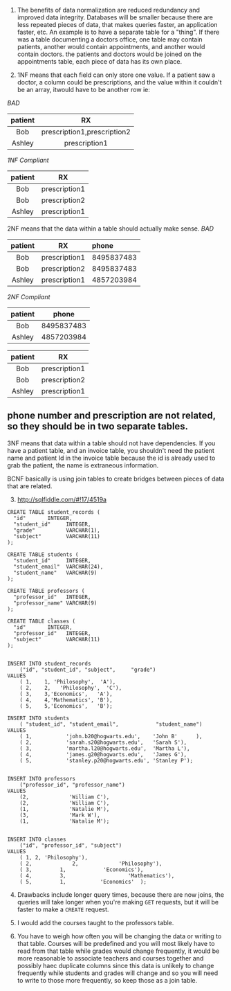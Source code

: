 1. The benefits of data normalization are reduced redundancy and improved data integrity.  Databases will be smaller because there are less repeated pieces of data, that makes queries faster, an application faster, etc.  An example is to have a separate table for a "thing".  If there was a table documenting a doctors office, one table may contain patients, another would contain appointments, and another would contain doctors.  the patients and doctors would be joined on the appointments table, each piece of data has its own place.

2. 1NF means that each field can only store one value.  If a patient saw a doctor, a column could be prescriptions, and the value within it couldn't be an array, itwould have to be another row ie:

*BAD*

|patient|	RX|
|:--:|:--:|
|	Bob|	prescription1,prescription2|
|	Ashley|	prescription1|

*1NF Compliant*

|patient|	RX|
|:--:|:--:|
|	Bob|	prescription1|
|	Bob|	prescription2|
|	Ashley|	prescription1|

2NF means that the data within a table should actually make sense.
*BAD*

|patient|	RX|phone|
|:--:|:--:|:--|
|	Bob|	prescription1|8495837483|
|	Bob|	prescription2|8495837483|
|	Ashley|	prescription1|4857203984|

*2NF Compliant*

|patient|	phone|
|:--:|:--:|
|	Bob|8495837483|
|	Ashley|4857203984|

|patient|	RX|
|:--:|:--:|
|	Bob|	prescription1|
|	Bob|	prescription2|
|	Ashley|	prescription1|

phone number and prescription are not related, so they should be in two separate tables.
---
3NF means that data within a table should not have dependencies.  If you have a patient table, and an invoice table, you shouldn't need the patient name and patient Id in the invoice table because the id is already used to grab the patient, the name is extraneous information.

BCNF basically is using join tables to create bridges between pieces of data that are related.

3. http://sqlfiddle.com/#!17/4519a

```
CREATE TABLE student_records (
  "id"       INTEGER,
  "student_id"     INTEGER,
  "grade"          VARCHAR(1),
  "subject"        VARCHAR(11)
);

CREATE TABLE students (
  "student_id"     INTEGER,
  "student_email"  VARCHAR(24),
  "student_name"   VARCHAR(9)
);

CREATE TABLE professors (
  "professor_id"   INTEGER,
  "professor_name" VARCHAR(9)
);

CREATE TABLE classes (
  "id"       INTEGER,
  "professor_id"   INTEGER,
  "subject"        VARCHAR(11)
);


INSERT INTO student_records
    ("id", "student_id", "subject",     "grade")
VALUES
    ( 1,    1, 'Philosophy',  'A'),
    ( 2,    2,   'Philosophy',  'C'),
    ( 3,    3,'Economics',   'A'),
    ( 4,    4,'Mathematics', 'B'),
    ( 5,    5,'Economics',   'B');

INSERT INTO students
    ( "student_id", "student_email",            "student_name")
VALUES
    ( 1,           'john.b20@hogwarts.edu',    'John B'      ),
    ( 2,           'sarah.s20@hogwarts.edu',   'Sarah S'),
    ( 3,           'martha.l20@hogwarts.edu',  'Martha L'),
    ( 4,           'james.g20@hogwarts.edu',   'James G'),
    ( 5,           'stanley.p20@hogwarts.edu', 'Stanley P');


INSERT INTO professors
    ("professor_id", "professor_name")
VALUES
    (2,             'William C'),
    (2,             'William C'),
    (1,             'Natalie M'),
    (3,             'Mark W'),
    (1,             'Natalie M');


INSERT INTO classes
    ("id", "professor_id", "subject")
VALUES
    ( 1, 2, 'Philosophy'),
    ( 2,             2,             'Philosophy'),
    ( 3,         1,            'Economics'),
    ( 4,         3,                    'Mathematics'),
    ( 5,         1,           'Economics'  );
```

4. Drawbacks include longer query times, because there are now joins, the queries will take longer when you're making `GET` requests, but it will be faster to make a `CREATE` request.

5. I would add the courses taught to the professors table.

6. You have to weigh how often you will be changing the data or writing to that table.  Courses will be predefined and you will most likely have to read from that table while grades would change frequently, it would be more reasonable to associate teachers and courses together and possibly haec duplicate columns since this data is unlikely to change frequently while students and grades will change and so you will need to write to those more frequently, so keep those as a join table. 
